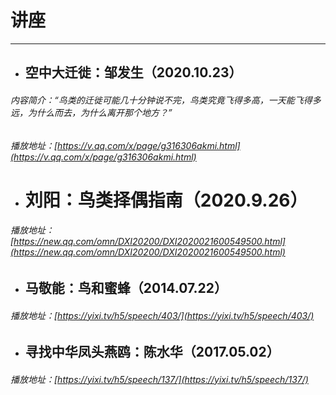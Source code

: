 # 讲座

---

* ## 空中大迁徙：邹发生（2020.10.23）

###### 内容简介：“鸟类的迁徙可能几十分钟说不完，鸟类究竟飞得多高，一天能飞得多远，为什么而去，为什么离开那个地方？”

###### 播放地址：[https://v.qq.com/x/page/g316306akmi.html](https://v.qq.com/x/page/g316306akmi.html)

* # 刘阳：鸟类择偶指南（2020.9.26）

###### 播放地址：[https://new.qq.com/omn/DXI20200/DXI2020021600549500.html](https://new.qq.com/omn/DXI20200/DXI2020021600549500.html)

* ## 马敬能：鸟和蜜蜂（2014.07.22）

###### 播放地址：[https://yixi.tv/h5/speech/403/](https://yixi.tv/h5/speech/403/)

* ## 寻找中华凤头燕鸥：陈水华（2017.05.02）

###### 播放地址：[https://yixi.tv/h5/speech/137/](https://yixi.tv/h5/speech/137/)



